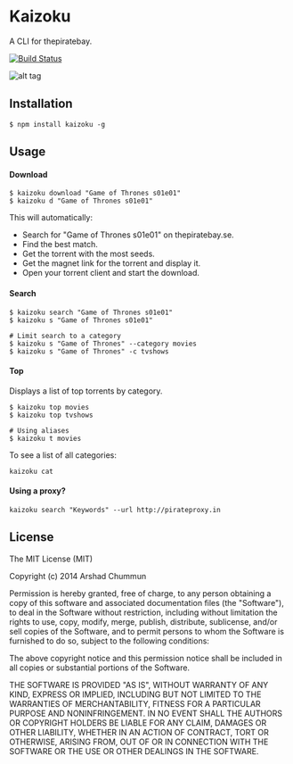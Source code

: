 Kaizoku
===
A CLI for thepiratebay.

[![Build Status](https://travis-ci.org/arshad/kaizoku.svg?branch=master)](https://travis-ci.org/arshad/kaizoku)

![alt tag](https://raw.githubusercontent.com/arshad/kaizoku/master/screenshot.png)

Installation
--------------

    $ npm install kaizoku -g

Usage
--------------

#### Download

    $ kaizoku download "Game of Thrones s01e01"
    $ kaizoku d "Game of Thrones s01e01"
    
This will automatically:

* Search for "Game of Thrones s01e01" on thepiratebay.se.
* Find the best match.
* Get the torrent with the most seeds.
* Get the magnet link for the torrent and display it.
* Open your torrent client and start the download.

#### Search

    $ kaizoku search "Game of Thrones s01e01"
    $ kaizoku s "Game of Thrones s01e01"

    # Limit search to a category
    $ kaizoku s "Game of Thrones" --category movies
    $ kaizoku s "Game of Thrones" -c tvshows

#### Top
Displays a list of top torrents by category.

    $ kaizoku top movies
    $ kaizoku top tvshows
    
    # Using aliases
    $ kaizoku t movies
    
To see a list of all categories:

    kaizoku cat

#### Using a proxy?

    kaizoku search "Keywords" --url http://pirateproxy.in

License
--------------

The MIT License (MIT)

Copyright (c) 2014 Arshad Chummun

Permission is hereby granted, free of charge, to any person obtaining a copy
of this software and associated documentation files (the "Software"), to deal
in the Software without restriction, including without limitation the rights
to use, copy, modify, merge, publish, distribute, sublicense, and/or sell
copies of the Software, and to permit persons to whom the Software is
furnished to do so, subject to the following conditions:

The above copyright notice and this permission notice shall be included in all
copies or substantial portions of the Software.

THE SOFTWARE IS PROVIDED "AS IS", WITHOUT WARRANTY OF ANY KIND, EXPRESS OR
IMPLIED, INCLUDING BUT NOT LIMITED TO THE WARRANTIES OF MERCHANTABILITY,
FITNESS FOR A PARTICULAR PURPOSE AND NONINFRINGEMENT. IN NO EVENT SHALL THE
AUTHORS OR COPYRIGHT HOLDERS BE LIABLE FOR ANY CLAIM, DAMAGES OR OTHER
LIABILITY, WHETHER IN AN ACTION OF CONTRACT, TORT OR OTHERWISE, ARISING FROM,
OUT OF OR IN CONNECTION WITH THE SOFTWARE OR THE USE OR OTHER DEALINGS IN THE
SOFTWARE.

  
